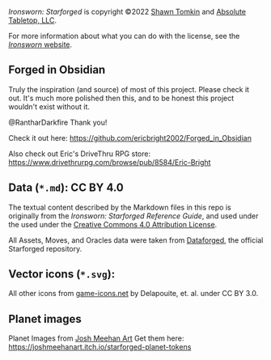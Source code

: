 *Ironsworn: Starforged* is copyright ©2022 [Shawn Tomkin](https://www.ironswornrpg.com/) and [Absolute Tabletop, LLC](https://absolutetabletop.com/).

For more information about what you can do with the license, see the [*Ironsworn* website](https://www.ironswornrpg.com/licensing).

## Forged in Obsidian

Truly the inspiration (and source) of most of this project.  Please check it out.  It's much more polished then this, and to be honest this project wouldn't exist without it.

@RantharDarkfire Thank you!

Check it out here:  https://github.com/ericbright2002/Forged_in_Obsidian

Also check out Eric's DriveThru RPG store: https://www.drivethrurpg.com/browse/pub/8584/Eric-Bright

## Data (`*.md`): CC BY 4.0

The textual content described by the Markdown files in this repo is originally from the *Ironsworn: Starforged Reference Guide*, and used under the used under the [Creative Commons 4.0 Attribution License](https://creativecommons.org/licenses/by/4.0/).

All Assets, Moves, and Oracles data were taken from [Dataforged](https://github.com/rsek/dataforged), the official Starforged repository. 

## Vector icons (`*.svg`):

All other icons from [game-icons.net](https://game-icons.net) by Delapouite, et. al. under CC BY 3.0.

## Planet images

Planet Images from [Josh Meehan Art](https://joshmeehanart.com/) 
Get them here: https://joshmeehanart.itch.io/starforged-planet-tokens



